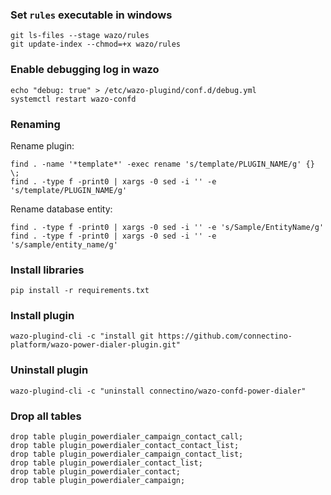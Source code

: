### Set `rules` executable in windows
```shell
git ls-files --stage wazo/rules
git update-index --chmod=+x wazo/rules
```
### Enable debugging log in wazo
```shell
echo "debug: true" > /etc/wazo-plugind/conf.d/debug.yml
systemctl restart wazo-confd
```

### Renaming
Rename plugin:
```shell
find . -name '*template*' -exec rename 's/template/PLUGIN_NAME/g' {} \;
find . -type f -print0 | xargs -0 sed -i '' -e 's/template/PLUGIN_NAME/g'
```
Rename database entity:
```shell
find . -type f -print0 | xargs -0 sed -i '' -e 's/Sample/EntityName/g'
find . -type f -print0 | xargs -0 sed -i '' -e 's/sample/entity_name/g'
```


### Install libraries
```shell
pip install -r requirements.txt
```

### Install plugin
```shell
wazo-plugind-cli -c "install git https://github.com/connectino-platform/wazo-power-dialer-plugin.git"
```
### Uninstall plugin
```shell
wazo-plugind-cli -c "uninstall connectino/wazo-confd-power-dialer"
```

### Drop all tables
```postgresql
drop table plugin_powerdialer_campaign_contact_call;
drop table plugin_powerdialer_contact_contact_list;
drop table plugin_powerdialer_campaign_contact_list;
drop table plugin_powerdialer_contact_list;
drop table plugin_powerdialer_contact;
drop table plugin_powerdialer_campaign;
```
